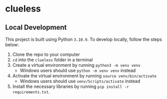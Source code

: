 # clueless
## Local Development
This project is built using Python `3.10.9`. To develop locally, follow the steps below:
1. Clone the repo to your computer
2. `cd` into the `clueless` folder in a terminal
3. Create a virtual environment by running `python3 -m venv venv`
    - Windows users should use `python -m venv venv` instead   
4. Activate the virtual environment by running `source venv/bin/activate`
    - Windows users should use `venv/Scripts/activate` instead
5. Install the necessary libraries by running `pip install -r requirements.txt`.
